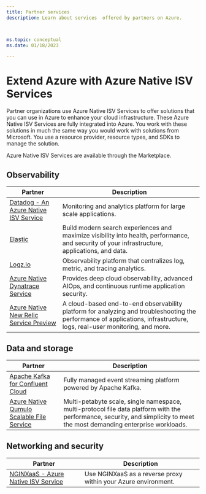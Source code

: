 ```yaml
---
title: Partner services
description: Learn about services  offered by partners on Azure. 



ms.topic: conceptual
ms.date: 01/18/2023

---
```


# Extend Azure with Azure Native ISV Services

Partner organizations use Azure Native ISV Services to offer solutions that you can use in Azure to enhance your cloud infrastructure. These Azure Native ISV Services are fully integrated into Azure. You work with these solutions in much the same way you would work with solutions from Microsoft. You use a resource provider, resource types, and SDKs to manage the solution.

Azure Native ISV Services are available through the Marketplace.

## Observability

|Partner  |Description  |
|---------|-------------|
|[Datadog - An Azure Native ISV Service](datadog/overview.md) |  Monitoring and analytics platform for large scale applications. |
|[Elastic](elastic/overview.md) | Build modern search experiences and maximize visibility into health, performance, and security of your infrastructure, applications, and data.  |
|[Logz.io](logzio/overview.md)     | Observability platform that centralizes log, metric, and tracing analytics. |
|[Azure Native Dynatrace Service](dynatrace/dynatrace-overview.md)   | Provides deep cloud observability, advanced AIOps, and continuous runtime application security.  |
|[Azure Native New Relic Service Preview](new-relic/new-relic-overview.md)    |  A cloud-based end-to-end observability platform for analyzing and troubleshooting the performance of applications, infrastructure, logs, real-user monitoring, and more.   |


## Data and storage

|Partner  |Description  |
|---------|-------------|
|[Apache Kafka for Confluent Cloud](apache-kafka-confluent-cloud/overview.md) | Fully managed event streaming platform powered by Apache Kafka. |
|[Azure Native Qumulo Scalable File Service](qumulo/qumulo-overview.md) |  Multi-petabyte scale, single namespace, multi-protocol file data platform with the performance, security, and simplicity to meet the most demanding enterprise workloads.  |

## Networking and security

|Partner  |Description  |
|---------|-------------|
|[NGINXaaS - Azure Native ISV Service](nginx/nginx-overview.md) | Use NGINXaaS as a reverse proxy within your Azure environment. |
